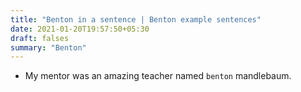 ```yaml
---
title: "Benton in a sentence | Benton example sentences"
date: 2021-01-20T19:57:50+05:30
draft: falses
summary: "Benton"
---
```

- My mentor was an amazing teacher named `benton` mandlebaum.
                 

